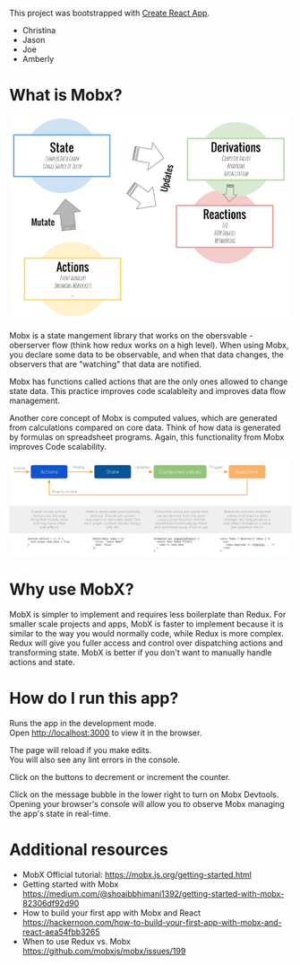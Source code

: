 This project was bootstrapped with [Create React App](https://github.com/facebook/create-react-app).


- Christina
- Jason
- Joe
- Amberly

# What is Mobx?

![Overview Diagram](src/MobxOverview.png)

Mobx is a state mangement library that works on the obersvable -oberserver flow (think how redux works on a high level). When using Mobx, you declare some data to be observable, and when that data changes, the observers that are "watching" that data are notified.

Mobx has functions called actions that are the only ones allowed to change state data. This practice improves code scalableity and improves data flow management.

Another core concept of Mobx is computed values, which are generated from calculations compared on core data. Think of how data is generated by formulas on spreadsheet programs. Again, this functionality from Mobx improves Code scalability.

![Flow](src/MobxFlow.png)

# Why use MobX?
MobX is simpler to implement and requires less boilerplate than Redux. For smaller scale projects and apps, MobX is faster to implement because it is similar to the way you would normally code, while Redux is more complex. Redux will give you fuller access and control over dispatching actions and transforming state. MobX is better if you don't want to manually handle actions and state.


# How do I run this app?

Runs the app in the development mode.<br>
Open [http://localhost:3000](http://localhost:3000) to view it in the browser.

The page will reload if you make edits.<br>
You will also see any lint errors in the console.

Click on the buttons to decrement or increment the counter.

Click on the message bubble in the lower right to turn on Mobx Devtools. Opening your browser's console will allow you to observe Mobx managing the app's state in real-time.

# Additional resources

- MobX Official tutorial: https://mobx.js.org/getting-started.html
- Getting started with Mobx https://medium.com/@shoaibbhimani1392/getting-started-with-mobx-82306df92d90 
- How to build your first app with Mobx and React https://hackernoon.com/how-to-build-your-first-app-with-mobx-and-react-aea54fbb3265
- When to use Redux vs. Mobx https://github.com/mobxjs/mobx/issues/199
